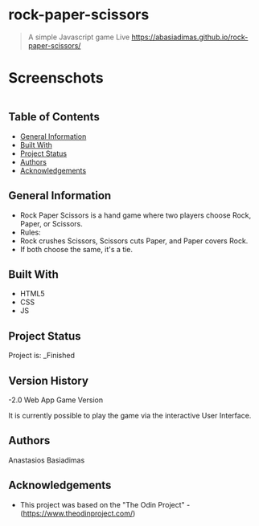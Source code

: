 # rock-paper-scissors

> A simple Javascript game
> Live https://abasiadimas.github.io/rock-paper-scissors/

# Screenschots

<img src="" width="" height="">

## Table of Contents

- [General Information](#general-information)
- [Built With](#built-with)
- [Project Status](#project-status)
- [Authors](#authors)
- [Acknowledgements](#acknowledgements)

## General Information

- Rock Paper Scissors is a hand game where two players choose Rock, Paper, or Scissors.
- Rules:
- Rock crushes Scissors, Scissors cuts Paper, and Paper covers Rock.
- If both choose the same, it's a tie.

## Built With

- HTML5
- CSS
- JS

## Project Status

Project is: \_Finished

## Version History

-2.0
Web App Game Version

It is currently possible to play the game via the interactive User Interface.

## Authors

Anastasios Basiadimas

## Acknowledgements

- This project was based on the "The Odin Project" - (https://www.theodinproject.com/)
